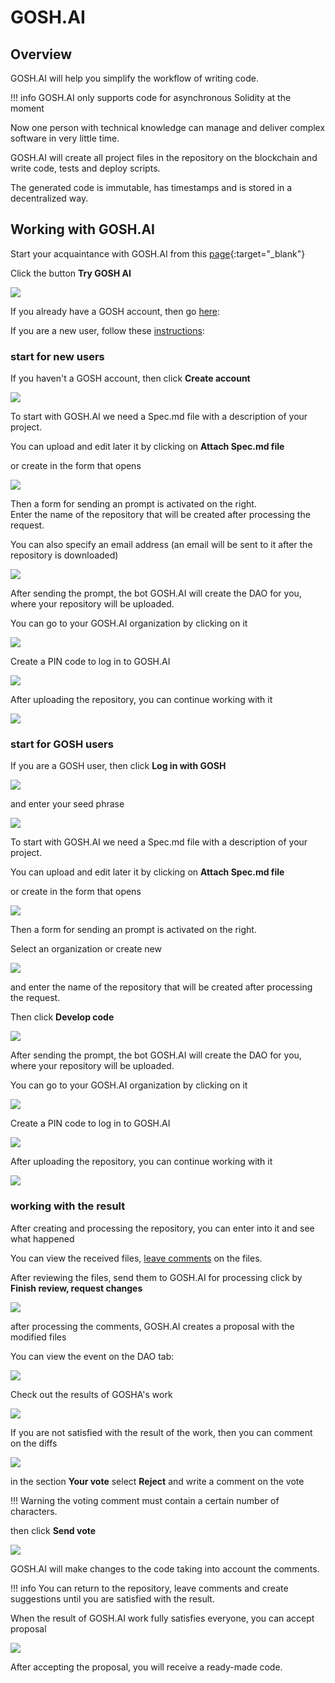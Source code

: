 # **GOSH.AI**


## **Overview**

GOSH.AI will help you simplify the workflow of writing code.

!!! info
    GOSH.AI only supports code for asynchronous Solidity at the moment


Now one person with technical knowledge can manage and deliver complex software in very little time.

GOSH.AI will create all project files in the repository on the blockchain and write code, tests and deploy scripts.

The generated code is immutable, has timestamps and is stored in a decentralized way.



## **Working with GOSH.AI**



Start your acquaintance with GOSH.AI from this [page](https://gosh.ai){:target="_blank"}

Click the button **Try GOSH AI**

![](../images/gosh_web_GOSHAI_01_lending.jpg)

If you already have a GOSH account, then go [here](gosh-ai.md#start-for-gosh-users):

If you are a new user, follow these [instructions](gosh-ai.md#start-for-new-users):

### __start for new users__

If you haven't a GOSH account, then click **Create account**

![](../images/gosh_web_GOSHAI_02.jpg)

To start with GOSH.AI we need a Spec.md file with a description of your project.

You can upload and edit later it by clicking on **Attach Spec.md file**

<!-- ![](../images/gosh_web_GOSHAI_03_0_upload.jpg) -->

or create in the form that opens

![](../images/gosh_web_GOSHAI_03.jpg)

Then a form for sending an prompt is activated on the right.  
Enter the name of the repository that will be created after processing the request.

You can also specify an email address (an email will be sent to it after the repository is downloaded)

![](../images/gosh_web_GOSHAI_04.jpg)

After sending the prompt, the bot GOSH.AI will create the DAO for you, where your repository will be uploaded.

You can go to your GOSH.AI organization by clicking on it

![](../images/gosh_web_GOSHAI_05.jpg)

Create a PIN code to log in to GOSH.AI

![](../images/gosh_web_GOSHAI_06_pin.jpg)

After uploading the repository, you can continue working with it

![](../images/gosh_web_GOSHAI_07_DAO.jpg)


### __start for GOSH users__


If you are a GOSH user, then click **Log in with GOSH**

![](../images/gosh_web_GOSHAI_02_2.jpg)

and enter your seed phrase

<!-- ![](../images/gosh_web_GOSHAI_03_00_seedF.jpg) -->
![](../images/gosh_web_GOSHAI_03_00_1_seedF.jpg)

To start with GOSH.AI we need a Spec.md file with a description of your project.

You can upload and edit later it by clicking on **Attach Spec.md file**

or create in the form that opens

<!-- ![](../images/gosh_web_GOSHAI_03_0_1_upload.jpg) -->
![](../images/gosh_web_GOSHAI_03.jpg)

Then a form for sending an prompt is activated on the right.

Select an organization or create new

![](../images/gosh_web_GOSHAI_04_select_DAO.jpg)

and enter the name of the repository that will be created after processing the request.

Then click **Develop code**

![](../images/gosh_web_GOSHAI_04_repo_name.jpg)

After sending the prompt, the bot GOSH.AI will create the DAO for you, where your repository will be uploaded.

You can go to your GOSH.AI organization by clicking on it

![](../images/gosh_web_GOSHAI_05_1.jpg)

Create a PIN code to log in to GOSH.AI

![](../images/gosh_web_GOSHAI_06_pin.jpg)

After uploading the repository, you can continue working with it

![](../images/gosh_web_GOSHAI_07_DAO_0.jpg)


### working with the result

After creating and processing the repository, you can enter into it and see what happened

You can view the received files, [leave comments](gosh-web/repository.md#adding-comments-to-file) on the files.

After reviewing the files, send them to GOSH.AI for processing click by **Finish review, request changes**

![](../images/gosh_web_GOSHAI_08_in_repo.jpg)

after processing the comments, GOSH.AI creates a proposal with the modified files

You can view the event on the DAO tab:

![](../images/gosh_web_GOSHAI_09_proposal.jpg)

Check out the results of GOSHA's work

![](../images/gosh_web_GOSHAI_10_diff.jpg)

If you are not satisfied with the result of the work, then you can comment on the diffs

![](../images/gosh_web_GOSHAI_10_diff_comments.jpg)

in the section **Your vote** select **Reject**
and write a comment on the vote

!!! Warning
    the voting comment must contain a certain number of characters.

then click **Send vote**

![](../images/gosh_web_GOSHAI_11_voiting_reject_1.jpg)

GOSH.AI will make changes to the code taking into account the comments.

!!! info
    You can return to the repository, leave comments and create suggestions until you are satisfied with the result.

When the result of GOSH.AI work fully satisfies everyone, you can accept proposal

![](../images/gosh_web_GOSHAI_12_voiting_accept.jpg)

After accepting the proposal, you will receive a ready-made code.